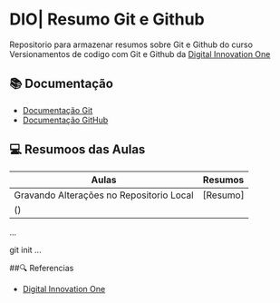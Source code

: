 
# DIO| Resumo Git e Github

Repositorio para armazenar resumos sobre Git e Github do curso Versionamentos de codigo com Git e Github da [Digital Innovation One](https://web.dio.me)

## 📚 Documentação
- [Documentação Git](https://git-scm.com/doc)
- [Documentação GitHub](https://docs.github.com/)

 ## 💻 Resumoos das Aulas

 | Aulas | Resumos |
 |-------|---------|
 | Gravando Alterações no Repositorio Local |[Resumo]
() |

...

git init
...

##🔍 Referencias 
- [Digital Innovation One](https://web.dio.me/)
